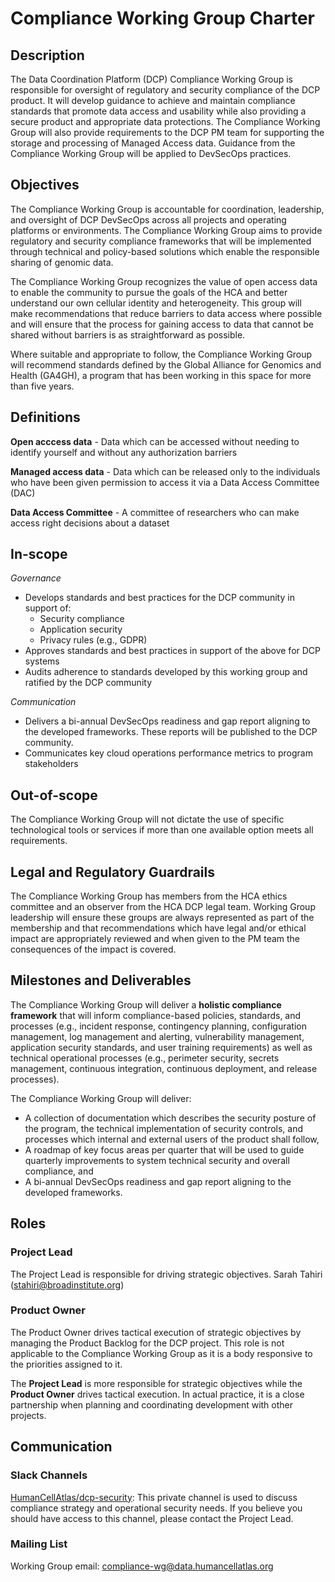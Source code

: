 
# Compliance Working Group Charter


## Description

The Data Coordination Platform (DCP) Compliance Working Group is responsible for oversight of regulatory and security compliance of the DCP product. It will develop guidance to achieve and maintain compliance standards that promote data access and usability while also providing a secure product and appropriate data protections. The Compliance Working Group will also provide requirements to the DCP PM team for supporting the storage and processing of Managed Access data. Guidance from the Compliance Working Group will be applied to DevSecOps practices.


## Objectives

The Compliance Working Group is accountable for coordination, leadership, and oversight of DCP DevSecOps across all projects and operating platforms or environments. The Compliance Working Group aims to provide regulatory and security compliance frameworks that will be implemented through technical and policy-based solutions which enable the responsible sharing of genomic data. 

The Compliance Working Group recognizes the value of open access data to enable the community to pursue the goals of the HCA and better understand our own cellular identity and heterogeneity. This group will make recommendations that reduce barriers to data access where possible and will ensure that the process for gaining access to data that cannot be shared without barriers is as straightforward as possible. 

Where suitable and appropriate to follow, the Compliance Working Group will recommend standards defined by the Global Alliance for Genomics and Health (GA4GH), a program that has been working in this space for more than five years. 


## Definitions

__Open acccess data__ - Data which can be accessed without needing to identify yourself and without any authorization barriers

__Managed access data__ - Data which can be released only to the individuals who have been given permission to access it via a Data Access Committee (DAC)

__Data Access Committee__ - A committee of researchers who can make access right decisions about a dataset

## In-scope

_Governance_

* Develops standards and best practices for the DCP community in support of:
  * Security compliance
  * Application security
  * Privacy rules (e.g., GDPR)
* Approves standards and best practices in support of the above for DCP systems
* Audits adherence to standards developed by this working group and ratified by the DCP community

_Communication_
* Delivers a bi-annual DevSecOps readiness and gap report aligning to the developed frameworks. These reports will be published to the DCP community.
* Communicates key cloud operations performance metrics to program stakeholders

## Out-of-scope

The Compliance Working Group will not dictate the use of specific technological tools or services if more than one available option meets all requirements.

## Legal and Regulatory Guardrails

The Compliance Working Group has members from the HCA ethics committee and an observer from the HCA DCP legal team. Working Group leadership will ensure these groups are always represented as part of the membership and that recommendations which have legal and/or ethical impact are appropriately reviewed and when given to the PM team the consequences of the impact is covered.

## Milestones and Deliverables

The Compliance Working Group will deliver a __holistic compliance framework__ that will inform compliance-based policies, standards, and processes (e.g., incident response, contingency planning, configuration management, log management and alerting, vulnerability management, application security standards, and user training requirements) as well as technical operational processes (e.g., perimeter security, secrets management, continuous integration, continuous deployment, and release processes).

The Compliance Working Group will deliver:
* A collection of documentation which describes the security posture of the program, the technical implementation of security controls, and processes which internal and external users of the product shall follow,
* A roadmap of key focus areas per quarter that will be used to guide quarterly improvements to system technical security and overall compliance, and
* A bi-annual DevSecOps readiness and gap report aligning to the developed frameworks.

## Roles

### Project Lead
The Project Lead is responsible for driving strategic objectives. Sarah Tahiri (stahiri@broadinstitute.org)

### Product Owner
The Product Owner drives tactical execution of strategic objectives by managing the Product Backlog for the DCP project. This role is not applicable to the Compliance Working Group as it is a body responsive to the priorities assigned to it.

The __Project Lead__ is more responsible for strategic objectives while the __Product Owner__ drives tactical execution. In actual practice, it is a close partnership when planning and coordinating development with other projects.

## Communication

### Slack Channels
[HumanCellAtlas/dcp-security](https://humancellatlas.slack.com/messages/dcp-security): This private channel is used to discuss compliance strategy and operational security needs. If you believe you should have access to this channel, please contact the Project Lead.

### Mailing List
Working Group email: compliance-wg@data.humancellatlas.org
